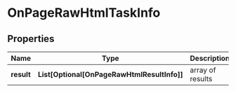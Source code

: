 # OnPageRawHtmlTaskInfo


## Properties

| Name | Type | Description | Notes |
|------------ | ------------- | ------------- | -------------|
**result** | **List[Optional[OnPageRawHtmlResultInfo]]** | array of results |[optional]|